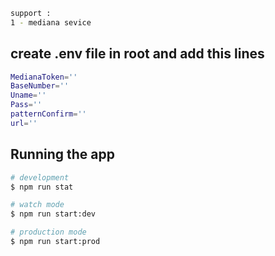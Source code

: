 
```bash
support :
1 - mediana sevice
```


## create .env file in root and add this lines

```bash
MedianaToken=''
BaseNumber=''
Uname=''
Pass=''
patternConfirm=''
url=''
```



## Running the app

```bash
# development
$ npm run stat

# watch mode
$ npm run start:dev

# production mode
$ npm run start:prod
```
